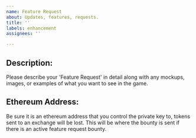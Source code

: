 ```yaml
---
name: Feature Request
about: Updates, features, requests.
title: ''
labels: enhancement
assignees: ''

---
```


## **Description**: 
Please describe your 'Feature Request' in detail along with any mockups, images, or examples of what you want to see in the game. 

## **Ethereum Address**:
Be sure it is an ethereum address that you control the private key to, tokens sent to an exchange will be lost. This will be where the bounty is sent if there is an active feature request bounty.
